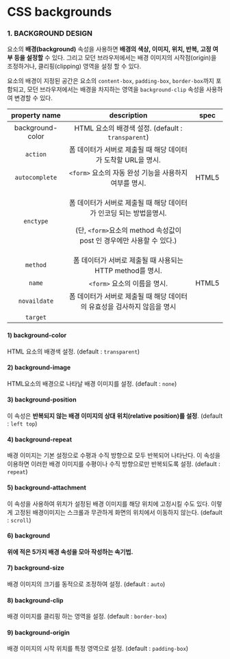 # CSS backgrounds

### 1. BACKGROUND DESIGN

요소의 **배경\(background\)** 속성을 사용하면 **배경의 색상, 이미지, 위치, 반복, 고정 여부 등을 설정할** 수 있다. 그리고 모던 브라우저에서는 배경 이미지의 시작점\(origin\)을 조정하거나, 클리핑\(clipping\) 영역을 설정 할 수 있다.

요소의 배경이 지정된 공간은 요소의 `content-box`, `padding-box`, `border-box`까지 포함되고, 모던 브라우저에서는 배경을 차지하는 영역을 `background-clip` 속성을 사용하여 변경할 수 있다.



<table>
  <thead>
    <tr>
      <th style="text-align:center">property name</th>
      <th style="text-align:center">description</th>
      <th style="text-align:center">spec</th>
    </tr>
  </thead>
  <tbody>
    <tr>
      <td style="text-align:center">background-color</td>
      <td style="text-align:center">HTML &#xC694;&#xC18C;&#xC758; &#xBC30;&#xACBD;&#xC0C9; &#xC124;&#xC815;.
        (default : <code>transparent</code>)</td>
      <td style="text-align:center"></td>
    </tr>
    <tr>
      <td style="text-align:center"><code>action</code>
      </td>
      <td style="text-align:center">&#xD3FC; &#xB370;&#xC774;&#xD130;&#xAC00; &#xC11C;&#xBC84;&#xB85C; &#xC81C;&#xCD9C;&#xB420;
        &#xB54C; &#xD574;&#xB2F9; &#xB370;&#xC774;&#xD130;&#xAC00; &#xB3C4;&#xCC29;&#xD560;
        URL&#xC744; &#xBA85;&#xC2DC;.</td>
      <td style="text-align:center"></td>
    </tr>
    <tr>
      <td style="text-align:center"><code>autocomplete</code>
      </td>
      <td style="text-align:center"><code>&lt;form&gt;</code> &#xC694;&#xC18C;&#xC758; &#xC790;&#xB3D9; &#xC644;&#xC131;
        &#xAE30;&#xB2A5;&#xC744; &#xC0AC;&#xC6A9;&#xD558;&#xC9C0; &#xC5EC;&#xBD80;&#xB97C;
        &#xBA85;&#xC2DC;.</td>
      <td style="text-align:center">HTML5</td>
    </tr>
    <tr>
      <td style="text-align:center"><code>enctype</code>
      </td>
      <td style="text-align:center">
        <p>&#xD3FC; &#xB370;&#xC774;&#xD130;&#xAC00; &#xC11C;&#xBC84;&#xB85C; &#xC81C;&#xCD9C;&#xB420;
          &#xB54C; &#xD574;&#xB2F9; &#xB370;&#xC774;&#xD130;&#xAC00; &#xC778;&#xCF54;&#xB529;
          &#xB418;&#xB294; &#xBC29;&#xBC95;&#xC744;&#xBA85;&#xC2DC;.</p>
        <p>(&#xB2E8;, <code>&lt;form&gt;</code>&#xC694;&#xC18C;&#xC758; method &#xC18D;&#xC131;&#xAC12;&#xC774;
          post &#xC778; &#xACBD;&#xC6B0;&#xC5D0;&#xB9CC; &#xC0AC;&#xC6A9;&#xD560;
          &#xC218; &#xC788;&#xB2E4;.)</p>
      </td>
      <td style="text-align:center"></td>
    </tr>
    <tr>
      <td style="text-align:center"><code>method</code>
      </td>
      <td style="text-align:center">&#xD3FC; &#xB370;&#xC774;&#xD130;&#xAC00; &#xC11C;&#xBC84;&#xB85C; &#xC81C;&#xCD9C;&#xB420;
        &#xB54C; &#xC0AC;&#xC6A9;&#xB418;&#xB294; HTTP method&#xB97C; &#xBA85;&#xC2DC;.</td>
      <td
      style="text-align:center"></td>
    </tr>
    <tr>
      <td style="text-align:center"><code>name</code>
      </td>
      <td style="text-align:center"><code>&lt;form&gt;</code> &#xC694;&#xC18C;&#xC758; &#xC774;&#xB984;&#xC744;
        &#xBA85;&#xC2DC;.</td>
      <td style="text-align:center">HTML5</td>
    </tr>
    <tr>
      <td style="text-align:center"><code>novaildate</code>
      </td>
      <td style="text-align:center">&#xD3FC; &#xB370;&#xC774;&#xD130;&#xAC00; &#xC11C;&#xBC84;&#xB85C; &#xC81C;&#xCD9C;&#xB420;
        &#xB54C; &#xD574;&#xB2F9; &#xB370;&#xC774;&#xD130;&#xC758; &#xC720;&#xD6A8;&#xC131;&#xC744;
        &#xAC80;&#xC0AC;&#xD558;&#xC9C0; &#xC54A;&#xC74C;&#xC744; &#xBA85;&#xC2DC;</td>
      <td
      style="text-align:center"></td>
    </tr>
    <tr>
      <td style="text-align:center"><code>target</code>
      </td>
      <td style="text-align:center"></td>
      <td style="text-align:center"></td>
    </tr>
  </tbody>
</table>

#### 1\) background-color 

HTML 요소의 배경색 설정. \(default : `transparent`\)

#### 2\) background-image

HTML요소의 배경으로 나타날 배경 이미지를 설정. \(default :  `none`\)

#### 3\) background-position

이 속성은 **반복되지 않는 배경 이미지의 상대 위치\(relative position\)를 설정**. \(default : `left top`\)

#### 4\) background-repeat

배경 이미지는 기본 설정으로 수평과 수직 방향으로 모두 반복되어 나타난다. 이 속성을 이용하면 이러한 배경 이미지를 수평이나 수직 방향으로만 반복되도록 설정. \(default : `repeat`\)

#### 5\) background-attachment

이 속성을 사용하여 위치가 설정된 배경 이미지를 해당 위치에 고정시킬 수도 있다. 이렇게 고정된 배경이미지는 스크롤과 무관하게 화면의 위치에서 이동하지 않는다. \(default : `scroll`\)

#### 6\) background

**위에 적은 5가지 배경 속성을 모아 작성하는 속기법.**

#### 7\) background-size

배경 이미지의 크기를 동적으로 조정하여 설정. \(default : `auto`\)

#### 8\) background-clip

배경 이미지를 클리핑 하는 영역을 설정. \(default : `border-box`\)

#### 9\) background-origin

배경 이미지의 시작 위치를 특정 영역으로 설정. \(default : `padding-box`\)







